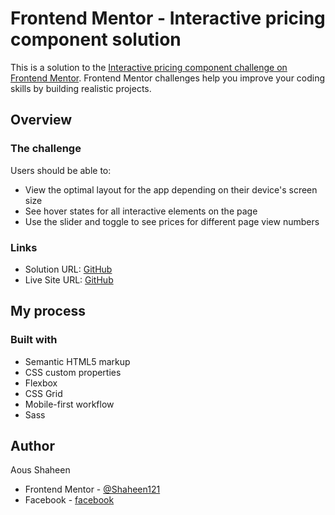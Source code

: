 # Frontend Mentor - Interactive pricing component solution

This is a solution to the [Interactive pricing component challenge on Frontend Mentor](https://www.frontendmentor.io/challenges/interactive-pricing-component-t0m8PIyY8). Frontend Mentor challenges help you improve your coding skills by building realistic projects. 

## Overview

### The challenge

Users should be able to:

- View the optimal layout for the app depending on their device's screen size
- See hover states for all interactive elements on the page
- Use the slider and toggle to see prices for different page view numbers

### Links

- Solution URL: [GitHub](https://github.com/Shaheen121/Interactive-pricing-component.git)
- Live Site URL: [GitHub](https://shaheen121.github.io/Interactive-pricing-component)

## My process

### Built with

- Semantic HTML5 markup
- CSS custom properties
- Flexbox
- CSS Grid
- Mobile-first workflow
- Sass


## Author
Aous Shaheen
- Frontend Mentor - [@Shaheen121](https://www.frontendmentor.io/profile/Shaheen121)
- Facebook - [facebook](https://www.facebook.com/shaheen7tl/)